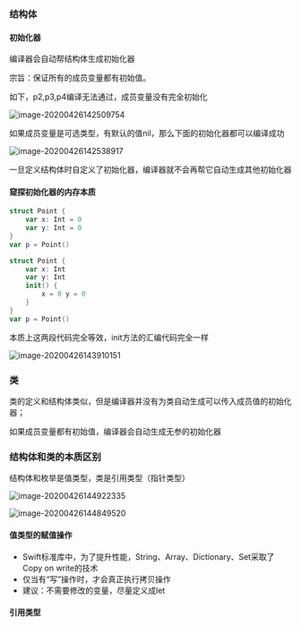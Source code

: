 ###  结构体



#### 初始化器

编译器会自动帮结构体生成初始化器

宗旨：保证所有的成员变量都有初始值。

如下，p2,p3,p4编译无法通过，成员变量没有完全初始化

![image-20200426142509754](https://tva1.sinaimg.cn/large/007S8ZIlly1ge75hgdlexj311s0co0vz.jpg)



如果成员变量是可选类型，有默认的值nil，那么下面的初始化器都可以编译成功

![image-20200426142538917](https://tva1.sinaimg.cn/large/007S8ZIlly1ge75h7hcsvj30us0ckdhy.jpg)



一旦定义结构体时自定义了初始化器，编译器就不会再帮它自动生成其他初始化器



#### 窥探初始化器的内存本质

```swift
struct Point {
    var x: Int = 0
    var y: Int = 0
}
var p = Point()
```

```swift
struct Point {
    var x: Int
    var y: Int
    init() {
        x = 0 y = 0
    }
}
var p = Point()
```

本质上这两段代码完全等效，init方法的汇编代码完全一样

![image-20200426143910151](https://tva1.sinaimg.cn/large/007S8ZIlly1ge75v7cd2sj30zx0u0qdn.jpg)



### 类

类的定义和结构体类似，但是编译器并没有为类自动生成可以传入成员值的初始化器；

如果成员变量都有初始值，编译器会自动生成无参的初始化器



### 结构体和类的本质区别

结构体和枚举是值类型，类是引用类型（指针类型）



![image-20200426144922335](https://tva1.sinaimg.cn/large/007S8ZIlly1ge765svofwj314b07q769.jpg)



![image-20200426144849520](https://tva1.sinaimg.cn/large/007S8ZIlly1ge7658cjzgj31jw0eotes.jpg)



#### 值类型的赋值操作

- Swift标准库中，为了提升性能，String、Array、Dictionary、Set采取了Copy on write的技术
- 仅当有“写”操作时，才会真正执行拷贝操作
- 建议：不需要修改的变量，尽量定义成let



#### 引用类型

